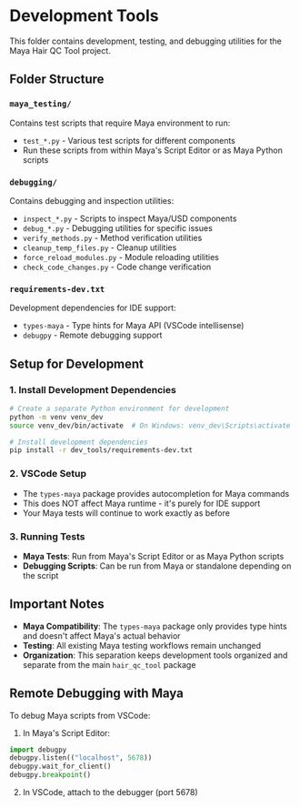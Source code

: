 # Development Tools

This folder contains development, testing, and debugging utilities for the Maya Hair QC Tool project.

## Folder Structure

### `maya_testing/`
Contains test scripts that require Maya environment to run:
- `test_*.py` - Various test scripts for different components
- Run these scripts from within Maya's Script Editor or as Maya Python scripts

### `debugging/`
Contains debugging and inspection utilities:
- `inspect_*.py` - Scripts to inspect Maya/USD components
- `debug_*.py` - Debugging utilities for specific issues
- `verify_methods.py` - Method verification utilities
- `cleanup_temp_files.py` - Cleanup utilities
- `force_reload_modules.py` - Module reloading utilities
- `check_code_changes.py` - Code change verification

### `requirements-dev.txt`
Development dependencies for IDE support:
- `types-maya` - Type hints for Maya API (VSCode intellisense)
- `debugpy` - Remote debugging support

## Setup for Development

### 1. Install Development Dependencies
```bash
# Create a separate Python environment for development
python -m venv venv_dev
source venv_dev/bin/activate  # On Windows: venv_dev\Scripts\activate

# Install development dependencies
pip install -r dev_tools/requirements-dev.txt
```

### 2. VSCode Setup
- The `types-maya` package provides autocompletion for Maya commands
- This does NOT affect Maya runtime - it's purely for IDE support
- Your Maya tests will continue to work exactly as before

### 3. Running Tests
- **Maya Tests**: Run from Maya's Script Editor or as Maya Python scripts
- **Debugging Scripts**: Can be run from Maya or standalone depending on the script

## Important Notes

- **Maya Compatibility**: The `types-maya` package only provides type hints and doesn't affect Maya's actual behavior
- **Testing**: All existing Maya testing workflows remain unchanged
- **Organization**: This separation keeps development tools organized and separate from the main `hair_qc_tool` package

## Remote Debugging with Maya

To debug Maya scripts from VSCode:

1. In Maya's Script Editor:
```python
import debugpy
debugpy.listen(("localhost", 5678))
debugpy.wait_for_client()
debugpy.breakpoint()
```

2. In VSCode, attach to the debugger (port 5678)
